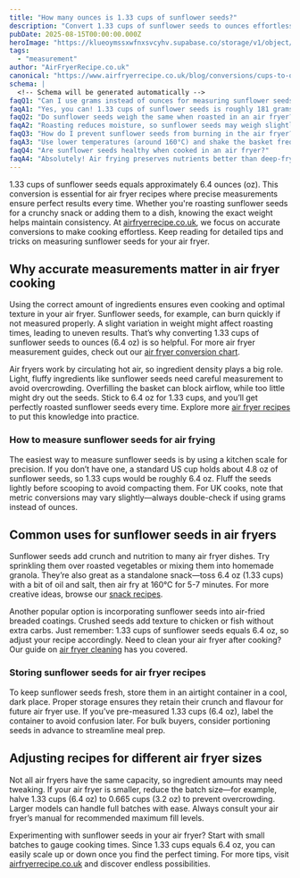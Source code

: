 ```yaml
---
title: "How many ounces is 1.33 cups of sunflower seeds?"
description: "Convert 1.33 cups of sunflower seeds to ounces effortlessly. Perfect for air fryer recipes and precise measurements. Get the exact weight now!"
pubDate: 2025-08-15T00:00:00.000Z
heroImage: "https://klueoymssxwfnxsvcyhv.supabase.co/storage/v1/object/public/Shmucket/how-many-ounces-is-1-33-cups-sunflower-seeds.webp"
tags:
  - "measurement"
author: "AirFryerRecipe.co.uk"
canonical: "https://www.airfryerrecipe.co.uk/blog/conversions/cups-to-ounces/how-many-ounces-is-1-33-cups-sunflower-seeds"
schema: |
  <!-- Schema will be generated automatically -->
faqQ1: "Can I use grams instead of ounces for measuring sunflower seeds?"
faqA1: "Yes, you can! 1.33 cups of sunflower seeds is roughly 181 grams. Many kitchen scales toggle between ounces and grams, so use whichever unit you prefer. Just ensure consistency throughout your recipe to avoid measurement errors."
faqQ2: "Do sunflower seeds weigh the same when roasted in an air fryer?"
faqA2: "Roasting reduces moisture, so sunflower seeds may weigh slightly less after air frying. However, the difference is minimal—1.33 cups (6.4 oz) of raw seeds will yield close to the same weight once roasted. Always measure before cooking for accuracy."
faqQ3: "How do I prevent sunflower seeds from burning in the air fryer?"
faqA3: "Use lower temperatures (around 160°C) and shake the basket frequently. Since 1.33 cups (6.4 oz) is a moderate amount, they should cook evenly without scorching. Avoid overcrowding, which can trap heat and lead to uneven roasting."
faqQ4: "Are sunflower seeds healthy when cooked in an air fryer?"
faqA4: "Absolutely! Air frying preserves nutrients better than deep-frying and requires minimal oil. A 1.33-cup (6.4 oz) serving provides protein, healthy fats, and vitamin E. Just skip excessive salt or oil for a guilt-free snack."
---
```

<p>1.33 cups of sunflower seeds equals approximately 6.4 ounces (oz). This conversion is essential for air fryer recipes where precise measurements ensure perfect results every time. Whether you're roasting sunflower seeds for a crunchy snack or adding them to a dish, knowing the exact weight helps maintain consistency. At <a href=https://www.airfryerrecipe.co.uk>airfryerrecipe.co.uk</a>, we focus on accurate conversions to make cooking effortless. Keep reading for detailed tips and tricks on measuring sunflower seeds for your air fryer.</p>

<h2>Why accurate measurements matter in air fryer cooking</h2>  
<p>Using the correct amount of ingredients ensures even cooking and optimal texture in your air fryer. Sunflower seeds, for example, can burn quickly if not measured properly. A slight variation in weight might affect roasting times, leading to uneven results. That’s why converting 1.33 cups of sunflower seeds to ounces (6.4 oz) is so helpful. For more air fryer measurement guides, check out our <a href=https://www.airfryerrecipe.co.uk/air-fryer-conversion-chart>air fryer conversion chart</a>.</p>  

<p>Air fryers work by circulating hot air, so ingredient density plays a big role. Light, fluffy ingredients like sunflower seeds need careful measurement to avoid overcrowding. Overfilling the basket can block airflow, while too little might dry out the seeds. Stick to 6.4 oz for 1.33 cups, and you’ll get perfectly roasted sunflower seeds every time. Explore more <a href=https://www.airfryerrecipe.co.uk/recipes>air fryer recipes</a> to put this knowledge into practice.</p>  

<h3>How to measure sunflower seeds for air frying</h3>  
<p>The easiest way to measure sunflower seeds is by using a kitchen scale for precision. If you don’t have one, a standard US cup holds about 4.8 oz of sunflower seeds, so 1.33 cups would be roughly 6.4 oz. Fluff the seeds lightly before scooping to avoid compacting them. For UK cooks, note that metric conversions may vary slightly—always double-check if using grams instead of ounces.</p>  

<h2>Common uses for sunflower seeds in air fryers</h2>  
<p>Sunflower seeds add crunch and nutrition to many air fryer dishes. Try sprinkling them over roasted vegetables or mixing them into homemade granola. They’re also great as a standalone snack—toss 6.4 oz (1.33 cups) with a bit of oil and salt, then air fry at 160°C for 5-7 minutes. For more creative ideas, browse our <a href=https://www.airfryerrecipe.co.uk/recipe-category/snacks>snack recipes</a>.</p>  

<p>Another popular option is incorporating sunflower seeds into air-fried breaded coatings. Crushed seeds add texture to chicken or fish without extra carbs. Just remember: 1.33 cups of sunflower seeds equals 6.4 oz, so adjust your recipe accordingly. Need to clean your air fryer after cooking? Our guide on <a href=https://www.airfryerrecipe.co.uk/air-fryer-cleaner>air fryer cleaning</a> has you covered.</p>  

<h3>Storing sunflower seeds for air fryer recipes</h3>  
<p>To keep sunflower seeds fresh, store them in an airtight container in a cool, dark place. Proper storage ensures they retain their crunch and flavour for future air fryer use. If you’ve pre-measured 1.33 cups (6.4 oz), label the container to avoid confusion later. For bulk buyers, consider portioning seeds in advance to streamline meal prep.</p>  

<h2>Adjusting recipes for different air fryer sizes</h2>  
<p>Not all air fryers have the same capacity, so ingredient amounts may need tweaking. If your air fryer is smaller, reduce the batch size—for example, halve 1.33 cups (6.4 oz) to 0.665 cups (3.2 oz) to prevent overcrowding. Larger models can handle full batches with ease. Always consult your air fryer’s manual for recommended maximum fill levels.</p>  

<p>Experimenting with sunflower seeds in your air fryer? Start with small batches to gauge cooking times. Since 1.33 cups equals 6.4 oz, you can easily scale up or down once you find the perfect timing. For more tips, visit <a href=https://www.airfryerrecipe.co.uk>airfryerrecipe.co.uk</a> and discover endless possibilities.</p>
